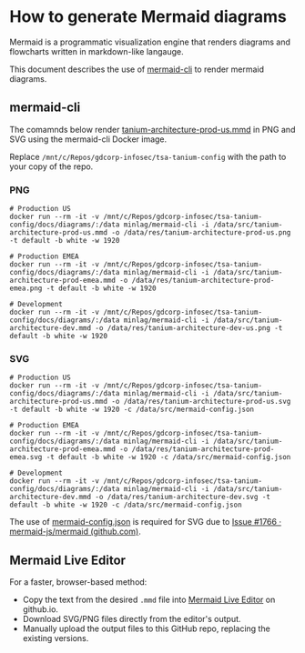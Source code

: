 # How to generate Mermaid diagrams
Mermaid is a programmatic visualization engine that renders diagrams and flowcharts written in markdown-like langauge.

This document describes the use of [mermaid-cli](https://github.com/mermaid-js/mermaid-cli) to render mermaid diagrams.

## mermaid-cli
The comamnds below render [tanium-architecture-prod-us.mmd](/docs/diagrams/src/tanium-architecture-prod-us.mmd) in PNG and SVG using the mermaid-cli Docker image.

Replace ```/mnt/c/Repos/gdcorp-infosec/tsa-tanium-config``` with the path to your copy of the repo.
### PNG
```
# Production US
docker run --rm -it -v /mnt/c/Repos/gdcorp-infosec/tsa-tanium-config/docs/diagrams/:/data minlag/mermaid-cli -i /data/src/tanium-architecture-prod-us.mmd -o /data/res/tanium-architecture-prod-us.png -t default -b white -w 1920

# Production EMEA
docker run --rm -it -v /mnt/c/Repos/gdcorp-infosec/tsa-tanium-config/docs/diagrams/:/data minlag/mermaid-cli -i /data/src/tanium-architecture-prod-emea.mmd -o /data/res/tanium-architecture-prod-emea.png -t default -b white -w 1920

# Development
docker run --rm -it -v /mnt/c/Repos/gdcorp-infosec/tsa-tanium-config/docs/diagrams/:/data minlag/mermaid-cli -i /data/src/tanium-architecture-dev.mmd -o /data/res/tanium-architecture-dev-us.png -t default -b white -w 1920
```

### SVG
```
# Production US
docker run --rm -it -v /mnt/c/Repos/gdcorp-infosec/tsa-tanium-config/docs/diagrams/:/data minlag/mermaid-cli -i /data/src/tanium-architecture-prod-us.mmd -o /data/res/tanium-architecture-prod-us.svg -t default -b white -w 1920 -c /data/src/mermaid-config.json

# Production EMEA
docker run --rm -it -v /mnt/c/Repos/gdcorp-infosec/tsa-tanium-config/docs/diagrams/:/data minlag/mermaid-cli -i /data/src/tanium-architecture-prod-emea.mmd -o /data/res/tanium-architecture-prod-emea.svg -t default -b white -w 1920 -c /data/src/mermaid-config.json

# Development
docker run --rm -it -v /mnt/c/Repos/gdcorp-infosec/tsa-tanium-config/docs/diagrams/:/data minlag/mermaid-cli -i /data/src/tanium-architecture-dev.mmd -o /data/res/tanium-architecture-dev.svg -t default -b white -w 1920 -c /data/src/mermaid-config.json
```
The use of [mermaid-config.json](/docs/diagrams/src/mermaid-config.json) is required for SVG due to <a href="https://github.com/mermaid-js/mermaid/issues/1766">Issue #1766 · mermaid-js/mermaid (github.com)</a>.

## Mermaid Live Editor
For a faster, browser-based method:
* Copy the text from the desired ```.mmd``` file into [Mermaid Live Editor](https://mermaid-js.github.io/mermaid-live-editor) on github.io.
* Download SVG/PNG files directly from the editor's output.
* Manually upload the output files to this GitHub repo, replacing the existing versions.